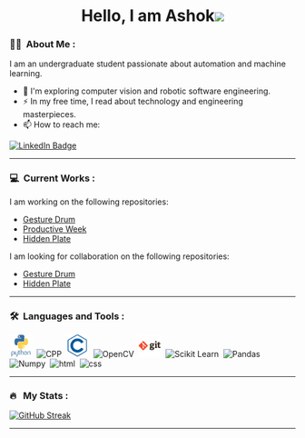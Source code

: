 

<h1 align="center">Hello, I am Ashok<img src="https://media.giphy.com/media/hvRJCLFzcasrR4ia7z/giphy.gif" width="40"></h1>


### :man_technologist: &nbsp;About Me :

I am an undergraduate student passionate about automation and machine learning. 
- 🔭 I'm exploring computer vision and robotic software engineering. 
- ⚡ In my free time, I read about technology and engineering masterpieces. 
- 📫 How to reach me:
  
<a href="https://www.linkedin.com/in/ashok-timsina-421a6b195/"><img src="https://img.shields.io/badge/LinkedIn-blue?style=for-the-badge&logo=linkedin&logoColor=white" alt="LinkedIn Badge"></a>

---
### 💻 &nbsp;Current Works :

I am working on the following repositories: 
- <a href="https://github.com/timsinashok/gesture_drum"> Gesture Drum</a>
- <a href="https://github.com/timsinashok/productive-week"> Productive Week</a>
- <a href="https://github.com/timsinashok/hidden-plate"> Hidden Plate</a>

I am looking for collaboration on the following repositories:

- <a href="https://github.com/timsinashok/gesture_drum"> Gesture Drum</a>
- <a href="https://github.com/timsinashok/hidden-plate"> Hidden Plate</a>


---
### 🛠 &nbsp;Languages and Tools :

<p>
<img src="https://github.com/devicons/devicon/blob/master/icons/python/python-original-wordmark.svg" title="Python" alt="Python" width="40" height="40"/>&nbsp;
<img src="https://upload.wikimedia.org/wikipedia/commons/1/18/ISO_C%2B%2B_Logo.svg" title="CPP" alt="CPP" width="40" height="40"/>&nbsp;
<img src="https://github.com/devicons/devicon/blob/master/icons/c/c-line.svg" title="C" alt="C" width="40" height="40"/>&nbsp;
<img src="https://upload.wikimedia.org/wikipedia/commons/5/53/OpenCV_Logo_with_text.png" title="OpenCV" alt="OpenCV" width="40" height="40"/>&nbsp;
<img src="https://github.com/devicons/devicon/blob/master/icons/git/git-original-wordmark.svg" title="Git" alt="Git" width="40" height="40"/>&nbsp;
<img src="https://upload.wikimedia.org/wikipedia/commons/0/05/Scikit_learn_logo_small.svg" title="Scikit Learn" alt="Scikit Learn" width="40" height="40"/>&nbsp;
<img src="https://upload.wikimedia.org/wikipedia/commons/e/ed/Pandas_logo.svg" title="Pandas" alt="Pandas" width="40" height="40"/>&nbsp;
<img src="https://upload.wikimedia.org/wikipedia/commons/3/31/NumPy_logo_2020.svg" title="Numpy" alt="Numpy" width="40" height="40"/>&nbsp;
<img src="https://upload.wikimedia.org/wikipedia/commons/thumb/6/61/HTML5_logo_and_wordmark.svg/1920px-HTML5_logo_and_wordmark.svg.png" title="html" alt="html" width="40" height="40"/>&nbsp;
<img src="https://upload.wikimedia.org/wikipedia/commons/d/d5/CSS3_logo_and_wordmark.svg" title="css" alt="css" width="40" height="40"/>&nbsp;
  
</p>

---

### 🔥 &nbsp; My Stats :
[![GitHub Streak](http://github-readme-streak-stats.herokuapp.com?user=timsinashok&theme=dark&background=000000)](https://git.io/streak-stats)


---



